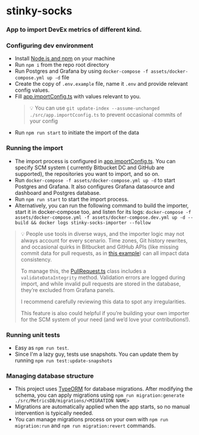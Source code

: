# stinky-socks

### App to import DevEx metrics of different kind.

### Configuring dev environment

- Install [Node.js and npm](https://nodejs.org) on your machine
- Run `npm i` from the repo root directory
- Run Postgres and Grafana by using `docker-compose -f assets/docker-compose.yml up -d` file
- Create the copy of `.env.example` file, name it `.env` and provide relevant config values.
- Fill [app.importConfig.ts](src/app.importConfig.ts) with values relevant to you.
  > 💡 You can use `git update-index --assume-unchanged ./src/app.importCconfig.ts` to prevent occasional commits of
  > your config
- Run ```npm run start``` to initiate the import of the data

### Running the import

- The import process is configured in [app.importConfig.ts](src/app.importConfig.ts). You can specify SCM system (
  currently Bitbucket DC
  and GitHub are supported), the repositories you want to import, and so on.
- Run `docker-compose -f assets/docker-compose.yml up -d` to start Postgres and Grafana. It also configures Grafana
  datasource and dashboard and Postgres database.
- Run `npm run start` to start the import process.
- Alternatively, you can run the following command to build the importer, start it in docker-compose too, and listen
  for its logs:
  ```docker-compose -f assets/docker-compose.yml -f assets/docker-compose.dev.yml up -d --build && docker logs stinky-socks-importer --follow```

> 💡 People use tools in diverse ways, and the importer logic may not always account for every scenario. Time zones, Git
> history rewrites, and occasional quirks in Bitbucket and GitHub APIs (like missing commit data for pull requests, as
> in
> [this example](https://github.com/grafana/grafana/pull/637)) can all impact data consistency.
>
> To manage this, the [PullRequest.ts](src/MetricsDB/entities/PullRequest.ts) class includes a `validateDataIntegrity` method.
> Validation errors are logged during
> import, and while invalid pull requests are stored in the database, they’re excluded from Grafana panels.
>
> I recommend carefully reviewing this data to spot any irregularities.
>
> This feature is also could helpful if you’re building your own importer for the SCM system of your need (and we’d love your
> contributions!).

### Running unit tests

- Easy as ```npm run test```.
- Since I'm a lazy guy, tests use snapshots. You can update them by running ```npm run test:update-snapshots```

### Managing database structure

- This project uses [TypeORM](https://typeorm.io/migrations) for database migrations. After modifying the schema, you
  can apply migrations using
  ```npm run migration:generate ./src/MetricsDB/migrations/<MIGRATION NAME>```
- Migrations are automatically applied when the app starts, so no manual intervention is typically needed.
- You can manage migrations process on your own with `npm run migration:run` and `npm run migration:revert` commands.